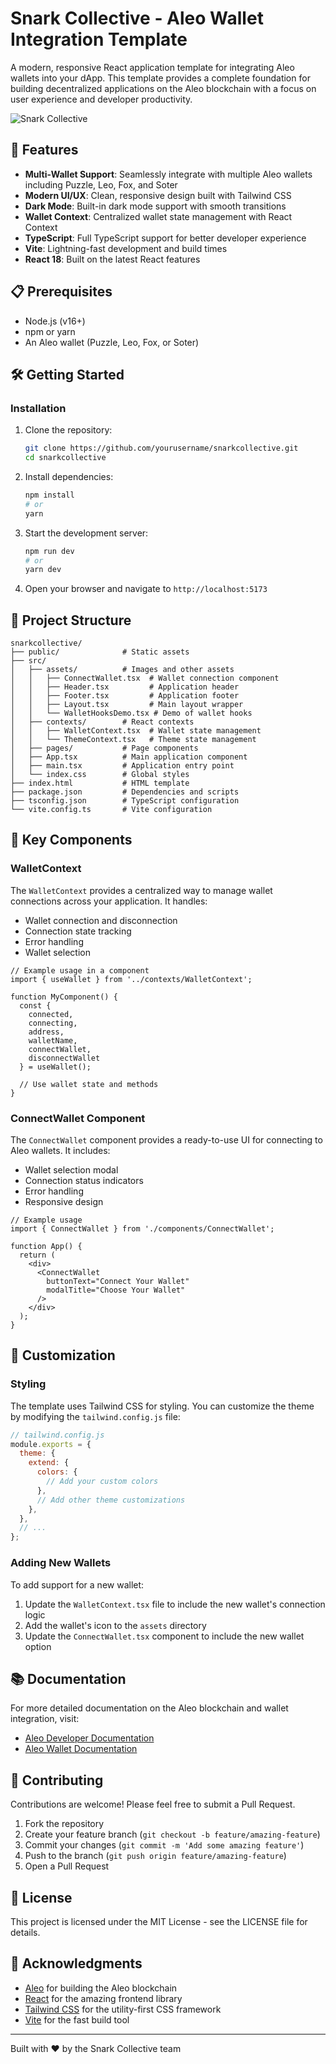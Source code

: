 # Snark Collective - Aleo Wallet Integration Template

A modern, responsive React application template for integrating Aleo wallets into your dApp. This template provides a complete foundation for building decentralized applications on the Aleo blockchain with a focus on user experience and developer productivity.

![Snark Collective](https://via.placeholder.com/800x400?text=Snark+Collective)

## 🚀 Features

- **Multi-Wallet Support**: Seamlessly integrate with multiple Aleo wallets including Puzzle, Leo, Fox, and Soter
- **Modern UI/UX**: Clean, responsive design built with Tailwind CSS
- **Dark Mode**: Built-in dark mode support with smooth transitions
- **Wallet Context**: Centralized wallet state management with React Context
- **TypeScript**: Full TypeScript support for better developer experience
- **Vite**: Lightning-fast development and build times
- **React 18**: Built on the latest React features

## 📋 Prerequisites

- Node.js (v16+)
- npm or yarn
- An Aleo wallet (Puzzle, Leo, Fox, or Soter)

## 🛠️ Getting Started

### Installation

1. Clone the repository:
   ```bash
   git clone https://github.com/yourusername/snarkcollective.git
   cd snarkcollective
   ```

2. Install dependencies:
   ```bash
   npm install
   # or
   yarn
   ```

3. Start the development server:
   ```bash
   npm run dev
   # or
   yarn dev
   ```

4. Open your browser and navigate to `http://localhost:5173`

## 🧩 Project Structure

```
snarkcollective/
├── public/              # Static assets
├── src/
│   ├── assets/          # Images and other assets
│   │   ├── ConnectWallet.tsx  # Wallet connection component
│   │   ├── Header.tsx         # Application header
│   │   ├── Footer.tsx         # Application footer
│   │   ├── Layout.tsx         # Main layout wrapper
│   │   └── WalletHooksDemo.tsx # Demo of wallet hooks
│   ├── contexts/        # React contexts
│   │   ├── WalletContext.tsx  # Wallet state management
│   │   └── ThemeContext.tsx   # Theme state management
│   ├── pages/           # Page components
│   ├── App.tsx          # Main application component
│   ├── main.tsx         # Application entry point
│   └── index.css        # Global styles
├── index.html           # HTML template
├── package.json         # Dependencies and scripts
├── tsconfig.json        # TypeScript configuration
└── vite.config.ts       # Vite configuration
```

## 💼 Key Components

### WalletContext

The `WalletContext` provides a centralized way to manage wallet connections across your application. It handles:

- Wallet connection and disconnection
- Connection state tracking
- Error handling
- Wallet selection

```tsx
// Example usage in a component
import { useWallet } from '../contexts/WalletContext';

function MyComponent() {
  const { 
    connected, 
    connecting, 
    address, 
    walletName, 
    connectWallet, 
    disconnectWallet 
  } = useWallet();
  
  // Use wallet state and methods
}
```

### ConnectWallet Component

The `ConnectWallet` component provides a ready-to-use UI for connecting to Aleo wallets. It includes:

- Wallet selection modal
- Connection status indicators
- Error handling
- Responsive design

```tsx
// Example usage
import { ConnectWallet } from './components/ConnectWallet';

function App() {
  return (
    <div>
      <ConnectWallet 
        buttonText="Connect Your Wallet" 
        modalTitle="Choose Your Wallet" 
      />
    </div>
  );
}
```

## 🔧 Customization

### Styling

The template uses Tailwind CSS for styling. You can customize the theme by modifying the `tailwind.config.js` file:

```js
// tailwind.config.js
module.exports = {
  theme: {
    extend: {
      colors: {
        // Add your custom colors
      },
      // Add other theme customizations
    },
  },
  // ...
};
```

### Adding New Wallets

To add support for a new wallet:

1. Update the `WalletContext.tsx` file to include the new wallet's connection logic
2. Add the wallet's icon to the `assets` directory
3. Update the `ConnectWallet.tsx` component to include the new wallet option

## 📚 Documentation

For more detailed documentation on the Aleo blockchain and wallet integration, visit:

- [Aleo Developer Documentation](https://developer.aleo.org/)
- [Aleo Wallet Documentation](https://developer.aleo.org/wallet/)

## 🤝 Contributing

Contributions are welcome! Please feel free to submit a Pull Request.

1. Fork the repository
2. Create your feature branch (`git checkout -b feature/amazing-feature`)
3. Commit your changes (`git commit -m 'Add some amazing feature'`)
4. Push to the branch (`git push origin feature/amazing-feature`)
5. Open a Pull Request

## 📄 License

This project is licensed under the MIT License - see the LICENSE file for details.

## 🙏 Acknowledgments

- [Aleo](https://aleo.org/) for building the Aleo blockchain
- [React](https://reactjs.org/) for the amazing frontend library
- [Tailwind CSS](https://tailwindcss.com/) for the utility-first CSS framework
- [Vite](https://vitejs.dev/) for the fast build tool

---

Built with ❤️ by the Snark Collective team
